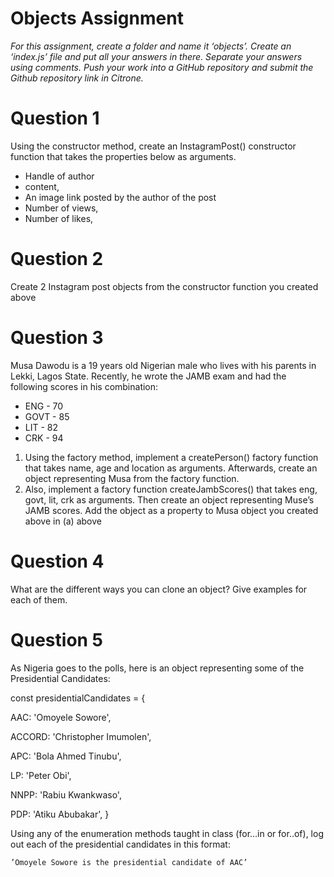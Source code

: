 # Objects Assignment

*For this assignment, create a folder and name it ‘objects’. Create an ‘index.js’ file and put all your answers in there. Separate your answers using comments. Push your work into a GitHub repository and submit the Github repository link in Citrone.*

# Question 1
Using the constructor method, create an InstagramPost() constructor function that takes the properties below as arguments.
- Handle of author
- content, 
- An image link posted by the author of the post
- Number of views, 
- Number of likes, 

# Question 2
Create 2 Instagram post objects from the constructor function you created above

# Question 3
Musa Dawodu is a 19 years old Nigerian male who lives with his parents in Lekki, Lagos State. Recently, he wrote the JAMB exam and had the following scores in his combination:
- ENG - 70
- GOVT - 85
- LIT - 82
- CRK - 94

1. Using the factory method, implement a createPerson() factory function that takes name, age and location as arguments. Afterwards, create an object representing Musa from the factory function. 
2. Also, implement a factory function createJambScores() that takes eng, govt, lit, crk as arguments. Then create an object representing Muse’s JAMB scores. Add the object as a property to Musa object you created above in (a) above

# Question 4
What are the different ways you can clone an object? Give examples for each of them.

# Question 5
As Nigeria goes to the polls, here is an object representing some of the Presidential Candidates:

const presidentialCandidates = {
    
   AAC: 'Omoyele Sowore',

   ACCORD: 'Christopher Imumolen',

   APC: 'Bola Ahmed Tinubu',

   LP: 'Peter Obi',

   NNPP: 'Rabiu Kwankwaso',

   PDP: 'Atiku Abubakar',
}

Using any of the enumeration methods taught in class (for…in  or for..of), log out each of the presidential candidates in this format:

	’Omoyele Sowore is the presidential candidate of AAC’


